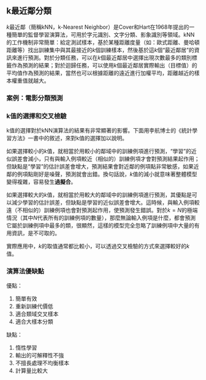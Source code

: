 ## k最近鄰分類

$k$最近鄰（簡稱kNN，k-Nearest Neighbor）是Cover和Hart在1968年提出的一種簡單的監督學習演算法，可用於字元識別、文字分類、影象識別等領域。kNN的工作機制非常簡單：給定測試樣本，基於某種距離度量（如：歐式距離、曼哈頓距離等）找出訓練集中與其最接近的$k$個訓練樣本，然後基於這$k$個“最近鄰居”的資訊來進行預測。對於分類任務，可以在$k$個最近鄰居中選擇出現次數最多的類別標籤作為預測的結果；對於迴歸任務，可以使用$k$個最近鄰居實際輸出（目標值）的平均值作為預測的結果，當然也可以根據距離的遠近進行加權平均，距離越近的樣本權重值就越大。

### 案例：電影分類預測



### k值的選擇和交叉檢驗

k值的選擇對於kNN演算法的結果有非常顯著的影響。下面用李航博士的《統計學習方法》一書中的敘述，來對k值的選擇加以說明。

如果選擇較小的$k$值，就相當於用較小的鄰域中的訓練例項進行預測，“學習”的近似誤差會減小，只有與輸入例項較近（相似的）訓練例項才會對預測結果起作用；但缺點是“學習”的估計誤差會增大，預測結果會對近鄰的例項點非常敏感，如果近鄰的例項點剛好是噪聲，預測就會出錯。換句話說，$k$值的減小就意味著整體模型變得複雜，容易發生**過擬合**。

如果選擇較大的$k$值，就相當於用較大的鄰域中的訓練例項進行預測，其優點是可以減少學習的估計誤差，但缺點是學習的近似誤差會增大。這時候，與輸入例項較遠（不相似的）訓練例項也會對預測起作用，使預測發生錯誤。對於$k=N$的極端情況（其中$N$代表所有的訓練例項的數量），那麼無論輸入例項是什麼，都會預測它屬於訓練例項中最多的類，很顯然，這樣的模型完全忽略了訓練例項中大量的有用資訊，是不可取的。

實際應用中，$k$的取值通常都比較小，可以透過交叉檢驗的方式來選擇較好的$k$值。



### 演算法優缺點

優點：

1. 簡單有效
2. 重新訓練代價低
3. 適合類域交叉樣本
4. 適合大樣本分類

缺點：

1. 惰性學習
2. 輸出的可解釋性不強
3. 不擅長處理不均衡樣本
4. 計算量比較大